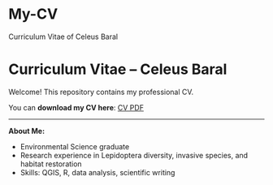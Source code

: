 # My-CV
Curriculum Vitae of Celeus Baral
# Curriculum Vitae – Celeus Baral

Welcome! This repository contains my professional CV.

You can **download my CV here**: [CV PDF](https://github.com/celeusbaral/My-CV/raw/main/CV.pdf)

---

**About Me:**
- Environmental Science graduate
- Research experience in Lepidoptera diversity, invasive species, and habitat restoration
- Skills: QGIS, R, data analysis, scientific writing
